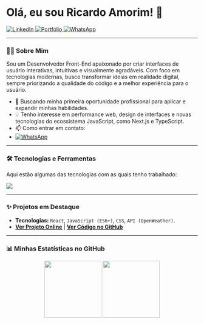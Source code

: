 # Olá, eu sou Ricardo Amorim! 👋

<p align="left">
  <a href="https://www.linkedin.com/in/ricardo-amorim77" target="_blank">
    <img src="https://img.shields.io/badge/LinkedIn-0077B5?style=for-the-badge&logo=linkedin&logoColor=white" alt="LinkedIn"/>
  </a>
  <a href="https://ricardoamorim.netlify.app/" target="_blank">
    <img src="https://img.shields.io/badge/Portfólio-00C7B7?style=for-the-badge&logo=ko-fi&logoColor=white" alt="Portfólio"/>
  </a>
  <a href="https://wa.me/5562994613564" target="_blank">
    <img src="https://img.shields.io/badge/WhatsApp-25D366?style=for-the-badge&logo=whatsapp&logoColor=white" alt="WhatsApp"/>
  </a>
</p>

---

### 👨‍💻 Sobre Mim

Sou um Desenvolvedor Front-End apaixonado por criar interfaces de usuário interativas, intuitivas e visualmente agradáveis. Com foco em tecnologias modernas, busco transformar ideias em realidade digital, sempre priorizando a qualidade do código e a melhor experiência para o usuário.

*   🚀 Buscando minha primeira oportunidade profissional para aplicar e expandir minhas habilidades.
*   💡 Tenho interesse em performance web, design de interfaces e novas tecnologias do ecossistema JavaScript, como Next.js e TypeScript.
*   📫 Como entrar em contato:
*   <a href="https://wa.me/5562994613564" target="_blank">
    <img src="https://img.shields.io/badge/WhatsApp-25D366?style=for-the-badge&logo=whatsapp&logoColor=white" alt="WhatsApp"/>
  </a>

---

### 🛠️ Tecnologias e Ferramentas

Aqui estão algumas das tecnologias com as quais tenho trabalhado:

<p align="left">
  <a href="https://skillicons.dev">
    <img src="https://skillicons.dev/icons?i=html,css,javascript,react,git,github,vscode,figma&perline=4" />
  </a>
</p>

---

### ✨ Projetos em Destaque


*   **Tecnologias:** `React`, `JavaScript (ES6+)`, `CSS`, `API (OpenWeather)`.
*   [**Ver Projeto Online**](https://previsaotempoamorim.netlify.app/) | [**Ver Código no GitHub**](https://github.com/ricardoamorim77/previsao-do-tempo)

         

---

### 📊 Minhas Estatísticas no GitHub

<p align="center">
  <img height="150em" src="https://github-readme-stats.vercel.app/api?username=ricardoamorim77&show_icons=true&theme=dracula&include_all_commits=true&count_private=true"/>
  <img height="150em" src="https://github-readme-stats.vercel.app/api/top-langs/?username=ricardoamorim77&layout=compact&langs_count=7&theme=dracula"/>
</p>
